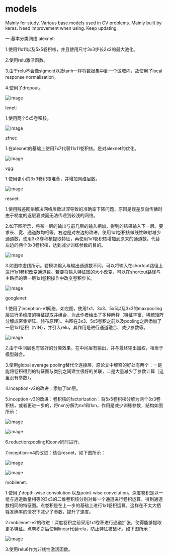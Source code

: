 # models
Mainly for study.
Various base models used in CV problems.
Mainly built by keras.
Need improvement when using.
Keep updating.

一.基本分类网络
alexnet:

1.使用11x11以及5x5卷积核，并且使用尺寸3x3步长2x2的最大池化。

2.使用relu激活函数。

3.由于relu不会像sigmoid以及tanh一样将数据集中到一个区域内，故使用了local response normalization。

4.使用了dropout。

![image](https://github.com/aranpaop/models/blob/master/alexnet.jpg)

lenet:

1.使用两个5x5卷积核。

![image](https://github.com/aranpaop/models/blob/master/lenet.jpg)

zfnet:

1.在alexnet的基础上使用7x7代替11x11卷积核。是对alexnet的优化。

![image](https://github.com/aranpaop/models/blob/master/zfnet.png)

vgg:

1.使用更小的3x3卷积核堆叠，并增加网络层数。

![image](https://github.com/aranpaop/models/blob/master/vgg.png)

resnet:

1.使用残差网络解决网络层数过深导致的准确率下降问题，原因是误差反向传播时由于梯度的逐层衰减而无法传递到较浅的网络。

2.如下图所示，将某一层的输出与前几层的输入相加，得到的结果输入下一层。要求长、宽、通道数均相等。右边是对左边的改进，使用1x1卷积核做线性映射减少通道数，使用3x3卷积核提取特征，再使用1x1卷积核增加到原来的通道数，代替左边的两个3x3卷积核，达到减少训练参数的目的。

![image](https://github.com/aranpaop/models/blob/master/resnetblock1.jpg)

3.如图中虚线所示。若模块输入与输出通道数不同，可以将输入在shortcut路径上进行1x1卷积改变通道数。若要将输入特征图的大小改变，可以在shortcut路径与主路径的第一层1x1卷积操作中改变卷积步长。

![image](https://github.com/aranpaop/models/blob/master/resnetblock2.png)

googlenet:

1.使用了inception-v1网络，如左图，使用1x1、3x3、5x5以及3x3的maxpooling层进行多维度的特征提取并组合，为此作者给出了多种解释（特征丰富、稀疏矩阵分解成密集矩阵、赫布原理）。右图在3x3、5x5卷积之前以及pooling之后添加了一层1x1卷积（NIN），并引入relu，其作用是进行通道融合、减少参数等。

![image](https://github.com/aranpaop/models/blob/master/inception.png)

2.由于中间层也有较好的分类效果，在中间层有输出，并与最终输出加权，相当于模型融合。

3.使用global average pooling替代全连接层，原论文中解释的好处有两个：一是能将卷积得到的特征图与类别之间建立很好的关联，二是大量减少了参数计算（这里没有参数）。

4.inception-v2的改进：添加了bn层。

5.inception-v3的改进：卷积核的factorization：将5x5卷积核分解为两个3x3卷积核，或者更进一步的，将nxn分解为nx1和1xn，作用是减少训练参数，结构如图所示：

![image](https://github.com/aranpaop/models/blob/master/factorization1.png)

![image](https://github.com/aranpaop/models/blob/master/factorization2.png)

6.reduction:pooling和conv同时进行。

7.inception-v4的改进：结合resnet，如下图所示：

![image](https://github.com/aranpaop/models/blob/master/inception-resnet.png)

![image](https://github.com/aranpaop/models/blob/master/inceptionv4.png)

mobilenet:

1.使用了depth-wise convolution 以及point-wise convolution。深度卷积是以一组与通道数量相等的3x3的二维卷积核分别对每一个通道进行卷积运算，得到通道数相同的特征图。点卷积是在上一步的基础上进行1x1卷积运算。这样在不太大牺牲准确率的情况下减少了参数，提升了速度。

2.mobilenet-v2的改进：深度卷积之前采用1x1卷积进行通道扩张，使得能够提取更多特征。点卷积之后使用linear代替relu，防止特征被破坏。如下图所示：

![image](https://github.com/aranpaop/models/blob/master/mobilenet.png)

3.使用relu6作为非线性激活函数。
